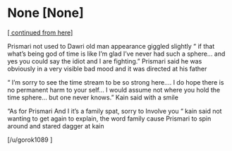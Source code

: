 # None [None]
[[ continued from here]](https://www.reddit.com/r/GodhoodWB/comments/fv4ovs/endless_pantheon_turn_6/fmngznz/?utm_source=share&utm_medium=ios_app&utm_name=iossmf) 

Prismari not used to Dawri old man appearance giggled slightly “ if that what’s being god of time is like I’m glad I’ve never had such a sphere... and yes you could say the idiot and I are fighting.” Prismari said he was obviously in a very visible bad mood and it was directed at his father 

“ I’m sorry to see the time stream to be so strong here.... I do hope there is no permanent harm to your self... I would assume not where you hold the time sphere... but one never knows.” Kain said with a smile 

“As for Prismari And I it’s a family spat, sorry to Involve you   “ kain said not wanting to get again to explain, the word family cause Prismari to spin around and stared dagger at kain 

[/u/gorok1089 ]

